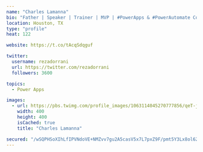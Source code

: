 ```yaml
---
name: "Charles Lamanna"
bio: "Father | Speaker | Trainer | MVP | #PowerApps & #PowerAutomate Community Super User | YouTuber Right-pointing triangle http://youtube.com/c/rezadorrani | Learn - Share - Clockwise rightwards and leftwards open circle arrows"
location: Houston, TX
type: "profile"
heat: 122

website: https://t.co/tAcqSdqguf

twitter:
  username: rezadorrani
  url: https://twitter.com/rezadorrani
  followers: 3600

topics:
  - Power Apps

images:
  - url: https://pbs.twimg.com/profile_images/1063114045270777856/qeT-jpWr_400x400.jpg
    width: 400
    height: 400
    isCached: true
    title: "Charles Lamanna"

secured: "/wSQPHSoXIhLfIPVNdoVE+NMZvv7gu2A5casV5x7L7pxZ9F/pmt5Y3Lx8ol62vQnEkeboOLoZFRsyYNwLjCcM9Nl/bFUYGckZTcCoScAPBLXAxaO91Qmp8KqOUCzsv9XPI5ynY6ZC3b1lJd3y9TjbaGmzfCaqOC3eE5+TipzYIgvrur0M3Ig8jdCdc0p5iBpaFGM5Dqw4k0Q6dhldCdZCZI5VCpLhUgfzCxbO8mP0hSjC60dYlD+d7cmF/1PONjZI94tQg6a+SHw0wOFhkJBUKlhKnmpus+5p0HP3e5XzASQx+x5SI42CHZ36HUQGJiQVA/1RwhYfMw5+55ciEqUDnK3PLajV5rbIorinFlshWcQv+SPjC3p9Zq2wZtp/D9I4RV+mPMlBcGlsM4s3y+6UPXkKRSKWQKh71ttHRNWRgY=;0qy9LPZNCtP/PqubaLFMXQ=="
---
```


